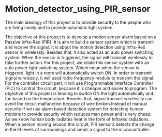 # Motion_detector_using_PIR_sensor
The main ideology of this project is to provide security to the people who are living lonely and to provide automatic light system.


The objective of this project is to develop a motion sensor alarm based on a Passive Infra-Red (PIR). It is aim to build a sensor system which is transmit and receive the signal. It is about the motion detection using Infra-Red sensor in wirelessly. Besides that, it also acted as an auto power switching system. When the sensor is triggered, the signal will transmit wirelessly to take further action. For this project, we relate this sensor system with an auto power light switching system. Which mean when the sensor is triggered, light in a room will automatically switch ON. In order to transmit signal wirelessly, It will used radio frequency module to transmit the signal. For the controller circuit part, it will use Programmable Interface Controller (PIC) to control the circuit, because it is cheaper and easier to program. The objective of this project is tending to switch ON the light automatically and fan based on the temperature. Besides that, signal transmit wirelessly can avoid the circuit malfunction because of wire broken.Instead of manual security if we use alarm based detection system for detecting human motions to provide security which reduces man power and is very cheap. As we know human body radiates heat in the form of Infrared radiations. When a person moving around this circuit, PIR sensor2 detects the change in the IR levels of surroundings and sends a signal to the microcontroller.
